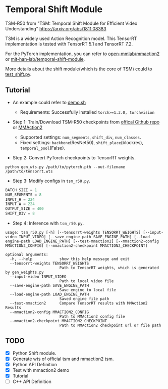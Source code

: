 # Temporal Shift Module

TSM-R50 from "TSM: Temporal Shift Module for Efficient Video Understanding" <https://arxiv.org/abs/1811.08383>

TSM is a widely used Action Recognition model. This TensorRT implementation is tested with TensorRT 5.1 and TensorRT 7.2.

For the PyTorch implementation, you can refer to [open-mmlab/mmaction2](https://github.com/open-mmlab/mmaction2) or [mit-han-lab/temporal-shift-module](https://github.com/mit-han-lab/temporal-shift-module).

More details about the shift module(which is the core of TSM) could to [test_shift.py](./test_shift.py).

## Tutorial

+ An example could refer to [demo.sh](./demo.sh)
  + Requirements: Successfully installed `torch>=1.3.0, torchvision`

+ Step 1: Train/Download TSM-R50 checkpoints from [offical Github repo](https://github.com/mit-han-lab/temporal-shift-module) or [MMAction2](https://github.com/open-mmlab/mmaction2)
  + Supported settings: `num_segments`, `shift_div`, `num_classes`.
  + Fixed settings: `backbone`(ResNet50), `shift_place`(blockres), `temporal_pool`(False).

+ Step 2: Convert PyTorch checkpoints to TensorRT weights.

```shell
python gen_wts.py /path/to/pytorch.pth --out-filename /path/to/tensorrt.wts
```

+ Step 3: Modify configs in `tsm_r50.py`.

```python
BATCH_SIZE = 1
NUM_SEGMENTS = 8
INPUT_H = 224
INPUT_W = 224
OUTPUT_SIZE = 400
SHIFT_DIV = 8
```

+ Step 4: Inference with `tsm_r50.py`.

```shell
usage: tsm_r50.py [-h] [--tensorrt-weights TENSORRT_WEIGHTS] [--input-video INPUT_VIDEO] [--save-engine-path SAVE_ENGINE_PATH] [--load-engine-path LOAD_ENGINE_PATH] [--test-mmaction2] [--mmaction2-config MMACTION2_CONFIG] [--mmaction2-checkpoint MMACTION2_CHECKPOINT]

optional arguments:
  -h, --help            show this help message and exit
  --tensorrt-weights TENSORRT_WEIGHTS
                        Path to TensorRT weights, which is generated by gen_weights.py
  --input-video INPUT_VIDEO
                        Path to local video file
  --save-engine-path SAVE_ENGINE_PATH
                        Save engine to local file
  --load-engine-path LOAD_ENGINE_PATH
                        Saved engine file path
  --test-mmaction2      Compare TensorRT results with MMAction2 Results
  --mmaction2-config MMACTION2_CONFIG
                        Path to MMAction2 config file
  --mmaction2-checkpoint MMACTION2_CHECKPOINT
                        Path to MMAction2 checkpoint url or file path
```

## TODO

+ [x] Python Shift module.
+ [x] Generate wts of official tsm and mmaction2 tsm.
+ [x] Python API Definition
+ [x] Test with mmaction2 demo
+ [x] Tutorial
+ [ ] C++ API Definition
